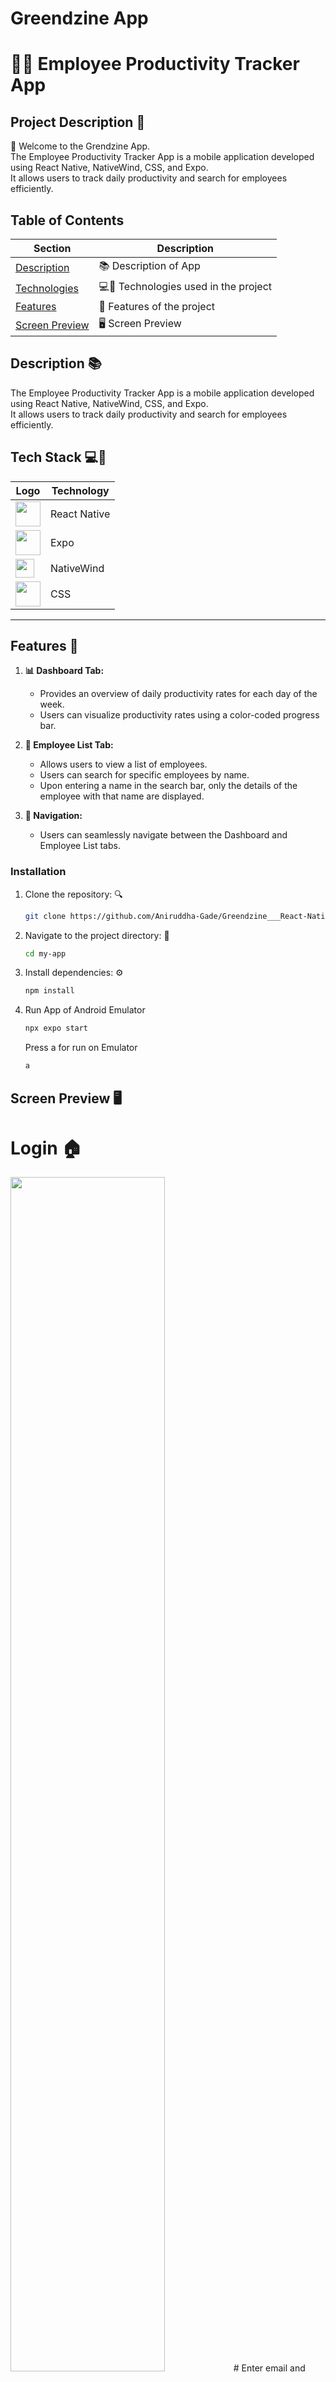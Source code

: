 # Greendzine App
# 👨‍💼 Employee Productivity Tracker App


## Project Description 📝

👋 Welcome to the Grendzine App. <br/>
The Employee Productivity Tracker App is a mobile application developed using React Native, NativeWind, CSS, and Expo. <br/>
It allows users to track daily productivity and search for employees efficiently.


## Table of Contents

| Section                 | Description                                  |
|-------------------------|----------------------------------------------|
| [Description](#description-)        | 📚 Description of App            |
| [Technologies](#tech-stack-)    | 💻🔧 Technologies used in the project      |
| [Features](#features-)             | 🏰 Features of the project         |
| [Screen Preview](#screen-preview-)         | 🖥️ Screen Preview        |


## Description 📚
The Employee Productivity Tracker App is a mobile application developed using React Native, NativeWind, CSS, and Expo. <br/>
It allows users to track daily productivity and search for employees efficiently.



## Tech Stack 💻🔧 


| Logo                 | Technology                                  |
|-------------------------|----------------------------------------------|
| <code title="React.js"><img height="40" src="https://github.com/Aniruddha-Gade/Study-Notion-EdTech__MERN-Stack/blob/main/screenshots/Tech%20stack%20logo/react%20ogo.png"></code>        |React Native|
| <code title="React.js"><img height="40" src="https://play-lh.googleusercontent.com/algsmuhitlyCU_Yy3IU7-7KYIhCBwx5UJG4Bln-hygBjjlUVCiGo1y8W5JNqYm9WW3s"></code>      |Expo|
| <code title="React.js"><img height="30" src="https://github.com/Aniruddha-Gade/Study-Notion-EdTech__MERN-Stack/blob/main/screenshots/Tech%20stack%20logo/tailwind%20css%20logo.png"></code>      |NativeWind |
| <code title="React.js"><img height="40" src="https://github.com/Aniruddha-Gade/Study-Notion-EdTech__MERN-Stack/blob/main/screenshots/Tech%20stack%20logo/css%20logo.png"></code>      |CSS |


 <hr/>


## Features 🎨

1. **📊 Dashboard Tab:**
   - Provides an overview of daily productivity rates for each day of the week.
   - Users can visualize productivity rates using a color-coded progress bar.

2. **👥 Employee List Tab:**
   - Allows users to view a list of employees.
   - Users can search for specific employees by name.
   - Upon entering a name in the search bar, only the details of the employee with that name are displayed.

3. **🚀 Navigation:**
   - Users can seamlessly navigate between the Dashboard and Employee List tabs.






### Installation

1. Clone the repository: 🔍 

   ```bash
   git clone https://github.com/Aniruddha-Gade/Greendzine___React-Native.git
   ```

2. Navigate to the project directory: 📂

   ```bash
   cd my-app
   ```

3. Install dependencies: ⚙️
    ```bash
    npm install
    ```
4. Run App of Android Emulator
     ```bash
   npx expo start
   ```
   Press a for run on Emulator
   ```bash
   a
   ```     
     
## Screen Preview 🖥️

# Login 🏠 
<img src='https://github.com/Aniruddha-Gade/Greendzine___React-Native/blob/main/screenshots/img7.png' width='70%' height='70%' />
# Enter email and password
<img src='https://github.com/Aniruddha-Gade/Greendzine___React-Native/blob/main/screenshots/img6.png' width='70%' height='70%'/>

# Show Password
<img src='https://github.com/Aniruddha-Gade/Greendzine___React-Native/blob/main/screenshots/img5.png' width='70%' height='70%' />


# Dashboard
<img src='https://github.com/Aniruddha-Gade/Greendzine___React-Native/blob/main/screenshots/img4.png' width='70%' height='70%'/>


# Search with Name
<img src='https://github.com/Aniruddha-Gade/Greendzine___React-Native/blob/main/screenshots/img3.png' width='70%' height='70%' />
<img src='https://github.com/Aniruddha-Gade/Greendzine___React-Native/blob/main/screenshots/img1.png' width='70%' height='70%' />
<img src='https://github.com/Aniruddha-Gade/Greendzine___React-Native/blob/main/screenshots/img2.png' width='70%' height='70%' />

